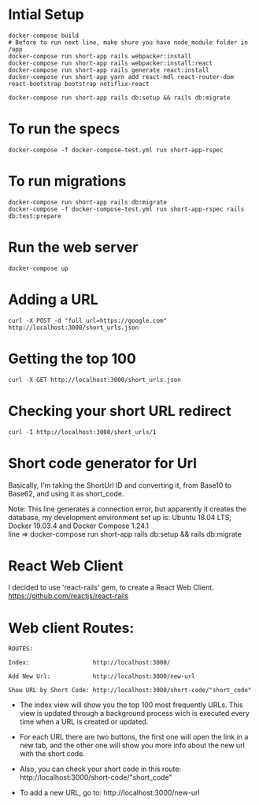 # Intial Setup

    docker-compose build
    # Before to run next line, make shure you have node_module folder in /app
    docker-compose run short-app rails webpacker:install
    docker-compose run short-app rails webpacker:install:react
    docker-compose run short-app rails generate react:install 
    docker-compose run short-app yarn add react-mdl react-router-dom react-bootstrap bootstrap notiflix-react    
    
    docker-compose run short-app rails db:setup && rails db:migrate

# To run the specs

    docker-compose -f docker-compose-test.yml run short-app-rspec

# To run migrations

    docker-compose run short-app rails db:migrate
    docker-compose -f docker-compose-test.yml run short-app-rspec rails db:test:prepare

# Run the web server

    docker-compose up

# Adding a URL

    curl -X POST -d "full_url=https://google.com" http://localhost:3000/short_urls.json

# Getting the top 100

    curl -X GET http://localhost:3000/short_urls.json

# Checking your short URL redirect

    curl -I http://localhost:3000/short_urls/1
    

# Short code generator for Url

Basically, I'm taking the ShortUrl ID and converting it, from Base10 to Base62, and using it as short_code.

Note: This line generates a connection error, but apparently it creates the database, my development environment set up is: 
Ubuntu 18.04 LTS, Docker 19.03.4 and Docker Compose 1.24.1   
line => docker-compose run short-app rails db:setup && rails db:migrate

# React Web Client

I decided to use 'react-rails' gem, to create a React Web Client.
https://github.com/reactjs/react-rails

# Web client Routes: 

    ROUTES:
    
    Index:                  http://localhost:3000/
    
    Add New Url:            http://localhost:3000/new-url
    
    Show URL by Short Code: http://localhost:3000/short-code/"short_code"

- The index view will show you the top 100 most frequently URLs. This view is updated through a background process
wich is executed every time when a URL is created or updated.

- For each URL there are two buttons, the first one will open the link in a new tab, and the other one will show you more 
info about the new url with the short code.

- Also, you can check your short code in this route: http://localhost:3000/short-code/"short_code"

- To add a new URL, go to: http://localhost:3000/new-url
